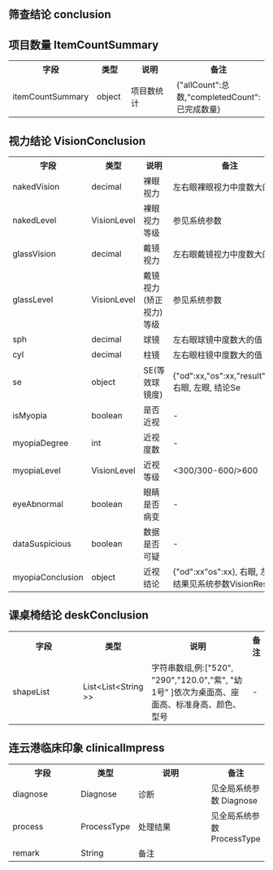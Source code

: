 ## 筛查结论 conclusion

## 项目数量 ItemCountSummary

<table>
    <tr>
        <th style="width:150px;">字段</th>
        <th style="width:60px;">类型</th>
        <th style="width:200px;">说明</th>
        <th>备注</th>
    </tr>
    <tr>
        <td>itemCountSummary</td>
        <td>object</td>
        <td>项目数统计</td>
        <td>{"allCount":总数,"completedCount":已完成数量}</td>
    </tr>
</table>

## 视力结论 VisionConclusion

<table>
    <tr>
        <th style="width:150px;">字段</th>
        <th style="width:60px;">类型</th>
        <th style="width:200px;">说明</th>
        <th>备注</th>
    </tr>
    <tr>
        <td>nakedVision</td>
        <td>decimal</td>
        <td>裸眼视力</td>
        <td>左右眼裸眼视力中度数大的值</td>
    </tr>
    <tr>
        <td>nakedLevel</td>
        <td>VisionLevel</td>
        <td>裸眼视力等级</td>
        <td>参见系统参数</td>
    </tr>
    <tr>
        <td>glassVision</td>
        <td>decimal</td>
        <td>戴镜视力</td>
        <td>左右眼戴镜视力中度数大的值</td>
    </tr>
    <tr>
        <td>glassLevel</td>
        <td>VisionLevel</td>
        <td>戴镜视力(矫正视力)等级</td>
        <td>参见系统参数</td>
    </tr>
    <tr>
        <td>sph</td>
        <td>decimal</td>
        <td>球镜</td>
        <td>左右眼球镜中度数大的值</td>
    </tr>
    <tr>
        <td>cyl</td>
        <td>decimal</td>
        <td>柱镜</td>
        <td>左右眼柱镜中度数大的值</td>
    </tr>
    <tr>
        <td>se</td>
        <td>object</td>
        <td>SE(等效球镜度)</td>
        <td>{"od":xx,"os":xx,"result":xxx}, 右眼, 左眼, 结论Se</td>
    </tr>
    <tr>
        <td>isMyopia</td>
        <td>boolean</td>
        <td>是否近视</td>
        <td>-</td>
    </tr>
    <tr>
        <td>myopiaDegree</td>
        <td>int</td>
        <td>近视度数</td>
        <td>-</td>
    </tr>
    <tr>
        <td>myopiaLevel</td>
        <td>VisionLevel</td>
        <td>近视等级</td>
        <td><300/300-600/>600</td>
    </tr>
    <tr>
        <td>eyeAbnormal</td>
        <td>boolean</td>
        <td>眼睛是否病变</td>
        <td>-</td>
    </tr>
    <tr>
        <td>dataSuspicious</td>
        <td>boolean</td>
        <td>数据是否可疑</td>
        <td>-</td>
    </tr>
    <tr>
        <td>myopiaConclusion</td>
        <td>object</td>
        <td>近视结论</td>
        <td>{"od":xx"os":xx}, 右眼, 左眼 结果见系统参数VisionResult</td>
    </tr>
</table>

## 课桌椅结论 deskConclusion
<table>
    <tr>
        <th style="width:150px;">字段</th>
        <th style="width:60px;">类型</th>
        <th style="width:200px;">说明</th>
        <th>备注</th>
    </tr>
    <tr>
        <td>shapeList</td>
        <td>List&lt;List&lt;String &gt;&gt; </td>
        <td>字符串数组,例:["520", "290","120.0","紫", "幼1号" ]依次为桌面高、座面高、标准身高、颜色、型号</td>
        <td>-</td>
    </tr>
</table>

## 连云港临床印象 clinicalImpress
<table>
    <tr>
        <th style="width:150px;">字段</th>
        <th style="width:60px;">类型</th>
        <th style="width:200px;">说明</th>
        <th>备注</th>
    </tr>
    <tr>
        <td>diagnose</td>
        <td>Diagnose</td>
        <td>诊断</td>
        <td>见全局系统参数 Diagnose</td>
    </tr>
    <tr>
        <td>process</td>
        <td>ProcessType</td>
        <td>处理结果</td>
        <td>见全局系统参数 ProcessType</td>
    </tr>
    <tr>
         <td>remark</td>
         <td>String</td>
         <td>备注</td>
         <td></td>
     </tr>
</table>                                                                                                                                                                                                                                                                                                                                                                                                                                                                                                                                                                                                                                                                                                                                                                                                                                                                                                                                                                                                                                                                                                                                                                                                                                                                                                                                                                                                                                                                                                                                                                                                                                                                                                                                                                                                                                                                                                                                                                                                                                                                                                                                                                                                                                                                                                                                                                                                                                                                                                                                                                                                                                                                                                                                                                                                                                                                                                                                                                                                                                                                                                                                                                                                                                                                                                                                                                                                                                                                                                                                                                                                                                                                                                                                                                                                                                                                                                                                                                                                                                                                                                                                                                                                                                                                                                                                                                                                                                                                                                                                                                                                                                                                                                                                                                                                                                                                                                                                                                                                                                                                                                                                                                                                                                                                                                                                                                                                                                                                                                                                                                                                                                                                                                                                                                                                                                                                                                                                                                                                                                                                                                                                                                                                                                                                                                                                                                                                                                                                                                                                                                                                                                                                                                                                                                                                                                                                                                                                                                                                                                                                                                                                                                                                                                                                                                                                                                                                                                                                                                                                                                                                                                                                                                                                                                                                                                                                                                                                                                                                                                                                                                                                                                                                                                                                                                                                                                                                                                                                                                                                                                                                                                                                                                                                                                                                                                                                                                                                                                                                                                                                                                                                                                                                                                                                                                                                                                                                                                                                                                                                                                                                                                                                                                                                                                                                                                                                                                                                                                                                                                                                                                                                                                                                                                                                                                    